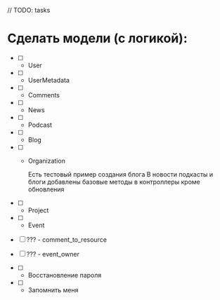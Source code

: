 
// TODO: tasks

# Сделать модели (с логикой):

- [ ] - User
- [ ] - UserMetadata
- [ ] - Comments
- [ ] - News
- [ ] - Podcast
- [ ] - Blog
- [ ] - Organization

    Есть тестовый пример создания блога
    В новости подкасты и блоги добавлены базовые методы в контроллеры кроме обновления


- [ ] - Project
- [ ] - Event

- [ ] ??? - comment_to_resource 
- [ ] ??? - event_owner


- [ ] - Восстановление пароля
- [ ] - Запомнить меня